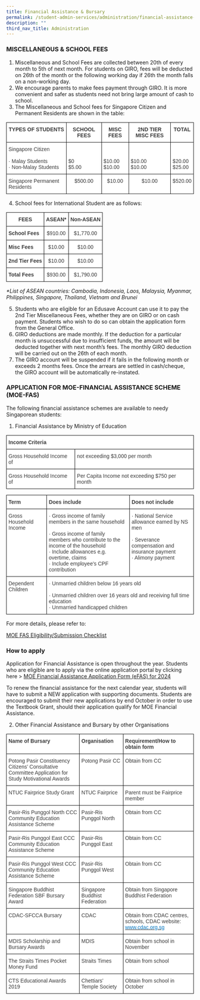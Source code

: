 ```yaml
---
title: Financial Assistance & Bursary
permalink: /student-admin-services/administration/financial-assistance-bursary/
description: ""
third_nav_title: Administration
---
```

### MISCELLANEOUS &amp; SCHOOL FEES

1.  Miscellaneous and School Fees are collected&nbsp;between 20th&nbsp;of every month to 5th&nbsp;of next month. For students on GIRO, fees will be deducted on 26th&nbsp;of the month or the following working day if 26th&nbsp;the month falls on a non-working day.
2.  We encourage parents to make fees payment through GIRO. It is more convenient and safer as students need not bring large amount of cash to school.
3.  The Miscellaneous and School fees for Singapore Citizen and Permanent Residents are shown in the table:

<style type="text/css">
.tg  {border-collapse:collapse;border-spacing:0;}
.tg td{border-color:black;border-style:solid;border-width:1px;font-family:Arial, sans-serif;font-size:14px;
  overflow:hidden;padding:10px 5px;word-break:normal;}
.tg th{border-color:black;border-style:solid;border-width:1px;font-family:Arial, sans-serif;font-size:14px;
  font-weight:normal;overflow:hidden;padding:10px 5px;word-break:normal;}
.tg .tg-dox4{background-color:#FFF;color:#3A3A3A;text-align:left;vertical-align:top}
.tg .tg-sm4r{background-color:#FFF;color:#3A3A3A;font-weight:bold;text-align:center;vertical-align:top}
.tg .tg-nzmi{background-color:#FFF;color:#3A3A3A;text-align:center;vertical-align:top}
</style>
<table class="tg">
<thead>
  <tr>
    <th class="tg-sm4r"><span style="font-weight:bold;font-style:inherit">TYPES OF STUDENTS</span></th>
    <th class="tg-sm4r"><span style="font-weight:bold;font-style:inherit">SCHOOL FEES</span></th>
    <th class="tg-sm4r"><span style="font-weight:bold;font-style:inherit">MISC FEES</span></th>
    <th class="tg-sm4r"><span style="font-weight:bold;font-style:inherit">2</span><span style="font-weight:inherit;font-style:inherit">ND</span> <span style="font-weight:bold;font-style:inherit">TIER MISC FEES</span></th>
    <th class="tg-sm4r"><span style="font-weight:bold;font-style:inherit">TOTAL</span></th>
  </tr>
</thead>
<tbody>
  <tr>
    <td class="tg-dox4"><span style="font-weight:inherit;font-style:inherit">Singapore Citizen</span><br><br><span style="font-weight:inherit;font-style:inherit">·      Malay Students</span><br><span style="font-weight:inherit;font-style:inherit">·      Non-Malay Students</span></td>
    <td class="tg-dox4"><span style="font-weight:inherit;font-style:inherit"> </span><br><br><span style="font-weight:inherit;font-style:inherit">$0</span><br><span style="font-weight:inherit;font-style:inherit">$5.00</span></td>
    <td class="tg-dox4"><span style="font-weight:inherit;font-style:inherit"> </span><br><br><span style="font-weight:inherit;font-style:inherit">$10.00</span><br><span style="font-weight:inherit;font-style:inherit">$10.00</span></td>
    <td class="tg-dox4"><span style="font-weight:inherit;font-style:inherit"> </span><br><br><span style="font-weight:inherit;font-style:inherit">$10.00</span><br><span style="font-weight:inherit;font-style:inherit">$10.00</span></td>
    <td class="tg-dox4"><span style="font-weight:inherit;font-style:inherit"> </span><br><br><span style="font-weight:inherit;font-style:inherit">$20.00</span><br><span style="font-weight:inherit;font-style:inherit">$25.00</span></td>
  </tr>
  <tr>
    <td class="tg-dox4"><span style="font-weight:inherit;font-style:inherit">Singapore Permanent Residents</span></td>
    <td class="tg-nzmi"><span style="font-weight:inherit;font-style:inherit">$500.00</span></td>
    <td class="tg-nzmi"><span style="font-weight:inherit;font-style:inherit">$10.00</span></td>
    <td class="tg-nzmi"><span style="font-weight:inherit;font-style:inherit">$10.00</span></td>
    <td class="tg-nzmi"><span style="font-weight:inherit;font-style:inherit">$520.00</span></td>
  </tr>
</tbody>
</table>

4.  School fees for International Student are as follows:

<style type="text/css">
.tg  {border-collapse:collapse;border-spacing:0;}
.tg td{border-color:black;border-style:solid;border-width:1px;font-family:Arial, sans-serif;font-size:14px;
  overflow:hidden;padding:10px 5px;word-break:normal;}
.tg th{border-color:black;border-style:solid;border-width:1px;font-family:Arial, sans-serif;font-size:14px;
  font-weight:normal;overflow:hidden;padding:10px 5px;word-break:normal;}
.tg .tg-sm4r{background-color:#FFF;color:#3A3A3A;font-weight:bold;text-align:center;vertical-align:top}
.tg .tg-nzmi{background-color:#FFF;color:#3A3A3A;text-align:center;vertical-align:top}
.tg .tg-c1uv{background-color:#FFF;color:#3A3A3A;font-weight:bold;text-align:left;vertical-align:top}
</style>
<table class="tg">
<thead>
  <tr>
    <th class="tg-sm4r"><span style="font-weight:bold;font-style:inherit">FEES</span></th>
    <th class="tg-sm4r"><span style="font-weight:bold;font-style:inherit">ASEAN*</span></th>
    <th class="tg-sm4r"><span style="font-weight:bold;font-style:inherit">Non-ASEAN</span></th>
  </tr>
</thead>
<tbody>
  <tr>
    <td class="tg-c1uv"><span style="font-weight:bold;font-style:inherit">School Fees</span></td>
    <td class="tg-nzmi"><span style="font-weight:inherit;font-style:inherit">$910.00</span></td>
    <td class="tg-nzmi"><span style="font-weight:inherit;font-style:inherit">$1,770.00</span></td>
  </tr>
  <tr>
    <td class="tg-c1uv"><span style="font-weight:bold;font-style:inherit">Misc Fees</span></td>
    <td class="tg-nzmi"><span style="font-weight:inherit;font-style:inherit">$10.00</span></td>
    <td class="tg-nzmi"><span style="font-weight:inherit;font-style:inherit">$10.00</span></td>
  </tr>
  <tr>
    <td class="tg-c1uv"><span style="font-weight:bold;font-style:inherit">2</span><span style="font-weight:inherit;font-style:inherit">nd</span> <span style="font-weight:bold;font-style:inherit">Tier Fees</span></td>
    <td class="tg-nzmi"><span style="font-weight:inherit;font-style:inherit">$10.00</span></td>
    <td class="tg-nzmi"><span style="font-weight:inherit;font-style:inherit">$10.00</span></td>
  </tr>
  <tr>
    <td class="tg-c1uv"><span style="font-weight:bold;font-style:inherit">Total Fees</span></td>
    <td class="tg-nzmi"><span style="font-weight:inherit;font-style:inherit">$930.00</span></td>
    <td class="tg-nzmi"><span style="font-weight:inherit;font-style:inherit">$1,790.00</span></td>
  </tr>
</tbody>
</table>

_\*List of ASEAN countries: Cambodia, Indonesia, Laos, Malaysia, Myanmar, Philippines, Singapore, Thailand, Vietnam and Brunei_

5.  Students who are eligible for an Edusave Account can use it to pay the 2nd&nbsp;Tier Miscellaneous Fees, whether they are on GIRO or on cash payment. Students who wish to do so can obtain the application form from the General Office.
6.  GIRO deductions are made monthly. If the deduction for a particular month is unsuccessful due to insufficient funds, the amount will be deducted together with next month’s fees. The monthly GIRO deduction will be carried out on the 26th&nbsp;of each month.
7.  The GIRO account will be suspended if it fails in the following month or exceeds 2 months fees. Once the arrears are settled in cash/cheque, the GIRO account will be automatically re-instated.

### APPLICATION FOR MOE-FINANCIAL ASSISTANCE SCHEME (MOE-FAS)

The following financial assistance schemes are available to needy Singaporean students:

1.  Financial Assistance by Ministry of Education

<style type="text/css">
.tg  {border-collapse:collapse;border-spacing:0;}
.tg td{border-color:black;border-style:solid;border-width:1px;font-family:Arial, sans-serif;font-size:14px;
  overflow:hidden;padding:10px 5px;word-break:normal;}
.tg th{border-color:black;border-style:solid;border-width:1px;font-family:Arial, sans-serif;font-size:14px;
  font-weight:normal;overflow:hidden;padding:10px 5px;word-break:normal;}
.tg .tg-dox4{background-color:#FFF;color:#3A3A3A;text-align:left;vertical-align:top}
.tg .tg-c1uv{background-color:#FFF;color:#3A3A3A;font-weight:bold;text-align:left;vertical-align:top}
</style>
<table class="tg">
<thead>
  <tr>
    <th class="tg-c1uv" colspan="2"><span style="font-weight:bold;font-style:inherit">Income Criteria</span></th>
  </tr>
</thead>
<tbody>
  <tr>
    <td class="tg-dox4"><span style="font-weight:inherit;font-style:inherit">Gross Household Income of</span></td>
    <td class="tg-dox4"><span style="font-weight:inherit;font-style:inherit">not exceeding $3,000 per month</span></td>
  </tr>
  <tr>
    <td class="tg-dox4"><span style="font-weight:inherit;font-style:inherit">Gross Household Income of</span></td>
    <td class="tg-dox4"><span style="font-weight:inherit;font-style:inherit">Per Capita Income not exceeding $750 per month</span></td>
  </tr>
</tbody>
</table>

<style type="text/css">
.tg  {border-collapse:collapse;border-spacing:0;}
.tg td{border-color:black;border-style:solid;border-width:1px;font-family:Arial, sans-serif;font-size:14px;
  overflow:hidden;padding:10px 5px;word-break:normal;}
.tg th{border-color:black;border-style:solid;border-width:1px;font-family:Arial, sans-serif;font-size:14px;
  font-weight:normal;overflow:hidden;padding:10px 5px;word-break:normal;}
.tg .tg-dox4{background-color:#FFF;color:#3A3A3A;text-align:left;vertical-align:top}
.tg .tg-c1uv{background-color:#FFF;color:#3A3A3A;font-weight:bold;text-align:left;vertical-align:top}
</style>
<table class="tg">
<thead>
  <tr>
    <th class="tg-c1uv"><span style="font-weight:bold;font-style:inherit">Term</span></th>
    <th class="tg-c1uv"><span style="font-weight:bold;font-style:inherit">Does include</span></th>
    <th class="tg-c1uv"><span style="font-weight:bold;font-style:inherit">Does not include</span></th>
  </tr>
</thead>
<tbody>
  <tr>
    <td class="tg-dox4"><span style="font-weight:inherit;font-style:inherit">Gross Household Income</span></td>
    <td class="tg-dox4"><span style="font-weight:inherit;font-style:inherit">·         Gross income of family members in the same household</span><br><br><span style="font-weight:inherit;font-style:inherit">·         Gross income of family members who contribute to the income of the household</span><br><span style="font-weight:inherit;font-style:inherit">·         Include allowances e,g. overtime, claims</span><br><span style="font-weight:inherit;font-style:inherit">·         Include employee’s CPF contribution</span></td>
    <td class="tg-dox4"><span style="font-weight:inherit;font-style:inherit">·         National Service allowance earned by NS men</span><br><br><span style="font-weight:inherit;font-style:inherit">·         Severance compensation and insurance payment</span><br><span style="font-weight:inherit;font-style:inherit">·         Alimony payment</span></td>
  </tr>
  <tr>
    <td class="tg-dox4"><span style="font-weight:inherit;font-style:inherit">Dependent Children</span></td>
    <td class="tg-dox4" colspan="2"><span style="font-weight:inherit;font-style:inherit">·         Unmarried children below 16 years old</span><br><br><span style="font-weight:inherit;font-style:inherit">·         Unmarried children over 16 years old and receiving full time education</span><br><span style="font-weight:inherit;font-style:inherit">·         Unmarried handicapped children</span></td>
  </tr>
</tbody>
</table>

For more details, please refer to:

[MOE FAS Eligibility/Submission Checklist](https://www.moe.gov.sg/financial-matters/financial-assistance)

### How to apply

Application for Financial Assistance is open throughout the year. Students who are eligible are to apply via the online application portal by clicking here &gt; [MOE Financial Assistance Application Form (eFAS) for 2024](https://form.gov.sg/64e2f8f73f582600139f54ac)
		 
To renew the financial assistance for the next calendar year, students will have to submit a NEW application with supporting documents. Students are encouraged to submit their new applications by end October in order to use the Textbook Grant, should their application qualify for MOE Financial Assistance.

2.  Other Financial Assistance and Bursary by other Organisations

<style type="text/css">
.tg  {border-collapse:collapse;border-spacing:0;}
.tg td{border-color:black;border-style:solid;border-width:1px;font-family:Arial, sans-serif;font-size:14px;
  overflow:hidden;padding:10px 5px;word-break:normal;}
.tg th{border-color:black;border-style:solid;border-width:1px;font-family:Arial, sans-serif;font-size:14px;
  font-weight:normal;overflow:hidden;padding:10px 5px;word-break:normal;}
.tg .tg-dox4{background-color:#FFF;color:#3A3A3A;text-align:left;vertical-align:top}
.tg .tg-c1uv{background-color:#FFF;color:#3A3A3A;font-weight:bold;text-align:left;vertical-align:top}
</style>
<table class="tg">
<thead>
  <tr>
    <th class="tg-c1uv"><span style="font-weight:bold;font-style:inherit">Name of Bursary</span></th>
    <th class="tg-c1uv"><span style="font-weight:bold;font-style:inherit">Organisation</span></th>
    <th class="tg-c1uv"><span style="font-weight:bold;font-style:inherit">Requirement/How to obtain form</span></th>
  </tr>
</thead>
<tbody>
  <tr>
    <td class="tg-dox4"><span style="font-weight:inherit;font-style:inherit">Potong Pasir Constituency Citizens’ Consultative Committee Application for Study Motivational Awards</span></td>
    <td class="tg-dox4"><span style="font-weight:inherit;font-style:inherit">Potong Pasir CC</span></td>
    <td class="tg-dox4"><span style="font-weight:inherit;font-style:inherit">Obtain from CC</span></td>
  </tr>
  <tr>
    <td class="tg-dox4"><span style="font-weight:inherit;font-style:inherit">NTUC Fairprice Study Grant</span></td>
    <td class="tg-dox4"><span style="font-weight:inherit;font-style:inherit">NTUC Fairprice</span></td>
    <td class="tg-dox4"><span style="font-weight:inherit;font-style:inherit">Parent must be Fairprice member</span></td>
  </tr>
  <tr>
    <td class="tg-dox4"><span style="font-weight:inherit;font-style:inherit">Pasir-Ris Punggol North CCC Community Education Assistance Scheme</span></td>
    <td class="tg-dox4"><span style="font-weight:inherit;font-style:inherit">Pasir-Ris Punggol North</span></td>
    <td class="tg-dox4"><span style="font-weight:inherit;font-style:inherit">Obtain from CC</span></td>
  </tr>
  <tr>
    <td class="tg-dox4"><span style="font-weight:inherit;font-style:inherit">Pasir-Ris Punggol East CCC Community Education Assistance Scheme</span></td>
    <td class="tg-dox4"><span style="font-weight:inherit;font-style:inherit">Pasir-Ris Punggol East</span></td>
    <td class="tg-dox4"><span style="font-weight:inherit;font-style:inherit">Obtain from CC</span></td>
  </tr>
  <tr>
    <td class="tg-dox4"><span style="font-weight:inherit;font-style:inherit">Pasir-Ris Punggol West CCC Community Education Assistance Scheme</span></td>
    <td class="tg-dox4"><span style="font-weight:inherit;font-style:inherit">Pasir-Ris Punggol West</span></td>
    <td class="tg-dox4"><span style="font-weight:inherit;font-style:inherit">Obtain from CC</span></td>
  </tr>
  <tr>
    <td class="tg-dox4"><span style="font-weight:inherit;font-style:inherit">Singapore Buddhist Federation SBF Bursary Award</span></td>
    <td class="tg-dox4"><span style="font-weight:inherit;font-style:inherit">Singapore Buddhist Federation</span></td>
    <td class="tg-dox4"><span style="font-weight:inherit;font-style:inherit">Obtain from Singapore Buddhist Federation</span></td>
  </tr>
  <tr>
    <td class="tg-dox4"><span style="font-weight:inherit;font-style:inherit">CDAC-SFCCA Bursary</span></td>
    <td class="tg-dox4"><span style="font-weight:inherit;font-style:inherit">CDAC</span></td>
    <td class="tg-dox4"><span style="font-weight:inherit;font-style:inherit">Obtain from CDAC centres, schools, CDAC website:</span> <a href="http://www.cdac.org.sg/"><span style="font-weight:inherit;font-style:inherit;text-decoration:none;color:#0274BE;background-color:transparent">www.cdac.org.sg</span></a></td>
  </tr>
  <tr>
    <td class="tg-dox4"><span style="font-weight:inherit;font-style:inherit">MDIS Scholarship and Bursary Awards</span></td>
    <td class="tg-dox4"><span style="font-weight:inherit;font-style:inherit">MDIS</span></td>
    <td class="tg-dox4"><span style="font-weight:inherit;font-style:inherit">Obtain from school in November</span></td>
  </tr>
  <tr>
    <td class="tg-dox4"><span style="font-weight:inherit;font-style:inherit">The Straits Times Pocket Money Fund</span></td>
    <td class="tg-dox4"><span style="font-weight:inherit;font-style:inherit">Straits Times</span></td>
    <td class="tg-dox4"><span style="font-weight:inherit;font-style:inherit">Obtain from school</span></td>
  </tr>
  <tr>
    <td class="tg-dox4"><span style="font-weight:inherit;font-style:inherit">CTS Educational Awards 2019</span></td>
    <td class="tg-dox4"><span style="font-weight:inherit;font-style:inherit">Chettiars’ Temple Society</span></td>
    <td class="tg-dox4"><span style="font-weight:inherit;font-style:inherit">Obtain from school in October</span></td>
  </tr>
</tbody>
</table>